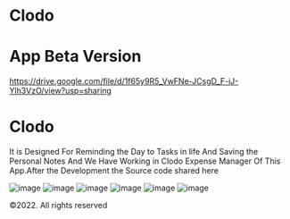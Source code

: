 # Clodo

# App Beta Version
https://drive.google.com/file/d/1f65y9R5_VwFNe-JCsgD_F-iJ-Ylh3VzO/view?usp=sharing


# Clodo 
It is Designed For Reminding the Day to Tasks in life And Saving the Personal Notes And We Have Working in Clodo Expense Manager Of This App.After the Development the Source code shared here


![image](https://github.com/TrekCodes/Clodo/blob/main/Screenshot_1656094695.png) ![image](https://github.com/TrekCodes/Clodo/blob/main/Screenshot_1656094634.png) 
![image](https://github.com/TrekCodes/Clodo/blob/main/Screenshot_1656094639.png) ![image](https://github.com/TrekCodes/Clodo/blob/main/Screenshot_1656094666.png)
![image](https://github.com/TrekCodes/Clodo/blob/main/Screenshot_1656094755.png) ![image](https://github.com/TrekCodes/Clodo/blob/main/Screenshot_1656094703.png)



©2022. All rights reserved
